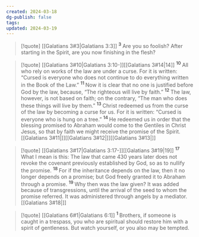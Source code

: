 ```yaml
---
created: 2024-03-18
dg-publish: false
tags: 
updated: 2024-03-19
---
```

> [!quote] [[Galatians 3#3|Galatians 3:3]]
> <sup>**3** </sup>Are you so foolish? After starting in the Spirit, are you now finishing in the flesh? 

> [!quote] [[Galatians 3#10|Galatians 3:10-]][[Galatians 3#14|14]]
> <sup>**10** </sup>All who rely on works of the law are under a curse. For it is written: “Cursed is everyone who does not continue to do everything written in the Book of the Law.” <sup>**11** </sup>Now it is clear that no one is justified before God by the law, because, “The righteous will live by faith.” <sup>**12** </sup>The law, however, is not based on faith; on the contrary, “The man who does these things will live by them.” <sup>**13** </sup>Christ redeemed us from the curse of the law by becoming a curse for us. For it is written: “Cursed is everyone who is hung on a tree.” <sup>**14** </sup>He redeemed us in order that the blessing promised to Abraham would come to the Gentiles in Christ Jesus, so that by faith we might receive the promise of the Spirit. [[Galatians 3#11|]][[Galatians 3#12|]][[Galatians 3#13|]]

> [!quote] [[Galatians 3#17|Galatians 3:17-]][[Galatians 3#19|19]]
> <sup>**17** </sup>What I mean is this: The law that came 430 years later does not revoke the covenant previously established by God, so as to nullify the promise. <sup>**18** </sup>For if the inheritance depends on the law, then it no longer depends on a promise; but God freely granted it to Abraham through a promise. <sup>**19** </sup>Why then was the law given? It was added because of transgressions, until the arrival of the seed to whom the promise referred. It was administered through angels by a mediator. [[Galatians 3#18|]]

> [!quote] [[Galatians 6#1|Galatians 6:1]]
> <sup>**1** </sup>Brothers, if someone is caught in a trespass, you who are spiritual should restore him with a spirit of gentleness. But watch yourself, or you also may be tempted. 

